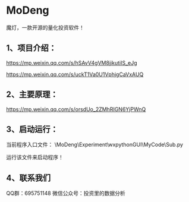 # MoDeng

魔灯，一款开源的量化投资软件！



1、项目介绍：
------------
https://mp.weixin.qq.com/s/hSAvV4gVM8jjkutiIS_eJg

https://mp.weixin.qq.com/s/uckT1Va0U1VphjgCaVxAUQ



2、主要原理：
------------
https://mp.weixin.qq.com/s/orsdUo_2ZMhRIGN6YjPWnQ



3、启动运行：
------------
当前程序入口文件：
\MoDeng\Experiment\wxpythonGUI\MyCode\Sub.py

运行该文件来启动程序！



4、联系我们
------------

QQ群：695751148
微信公众号：投资里的数据分析


